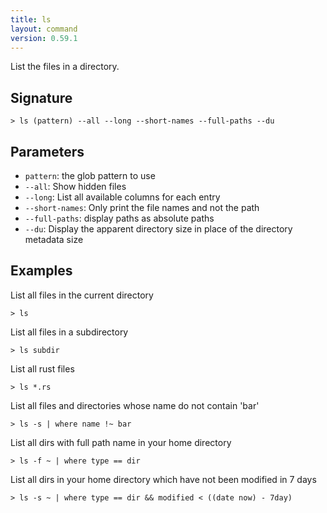 ```yaml
---
title: ls
layout: command
version: 0.59.1
---
```


List the files in a directory.

## Signature

```> ls (pattern) --all --long --short-names --full-paths --du```

## Parameters

 -  `pattern`: the glob pattern to use
 -  `--all`: Show hidden files
 -  `--long`: List all available columns for each entry
 -  `--short-names`: Only print the file names and not the path
 -  `--full-paths`: display paths as absolute paths
 -  `--du`: Display the apparent directory size in place of the directory metadata size

## Examples

List all files in the current directory
```shell
> ls
```

List all files in a subdirectory
```shell
> ls subdir
```

List all rust files
```shell
> ls *.rs
```

List all files and directories whose name do not contain 'bar'
```shell
> ls -s | where name !~ bar
```

List all dirs with full path name in your home directory
```shell
> ls -f ~ | where type == dir
```

List all dirs in your home directory which have not been modified in 7 days
```shell
> ls -s ~ | where type == dir && modified < ((date now) - 7day)
```
